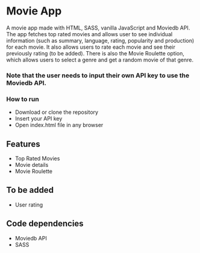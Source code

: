 # Movie App

A movie app made with HTML, SASS, vanilla JavaScript and Moviedb API. The app fetches top rated movies and allows user to see individual information (such as summary, language, rating, popularity and production) for each movie. It also allows users to rate each movie and see their previously rating (to be added). There is also the Movie Roulette option, which allows users to select a genre and get a random movie of that genre.

### Note that the user needs to input their own API key to use the Moviedb API.

### How to run
* Download or clone the repository
* Insert your API key
* Open index.html file in any browser

## Features 
* Top Rated Movies
* Movie details
* Movie Roulette 

## To be added
* User rating

## Code dependencies
* Moviedb API
* SASS
